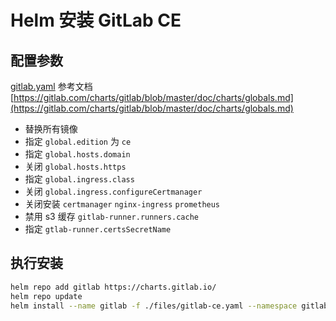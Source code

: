 # Helm 安装 GitLab CE

## 配置参数

[gitlab.yaml](./files/gitlab.yaml) 参考文档 [https://gitlab.com/charts/gitlab/blob/master/doc/charts/globals.md](https://gitlab.com/charts/gitlab/blob/master/doc/charts/globals.md)

- 替换所有镜像
- 指定 `global.edition` 为 `ce`
- 指定 `global.hosts.domain`
- 关闭 `global.hosts.https`
- 指定 `global.ingress.class` 
- 关闭 `global.ingress.configureCertmanager`
- 关闭安装 `certmanager` `nginx-ingress` `prometheus`  
- 禁用 s3 缓存  `gitlab-runner.runners.cache`
- 指定 `gtlab-runner.certsSecretName` 


## 执行安装

```sh
helm repo add gitlab https://charts.gitlab.io/
helm repo update
helm install --name gitlab -f ./files/gitlab-ce.yaml --namespace gitlab gitlab/gitlab 
```



